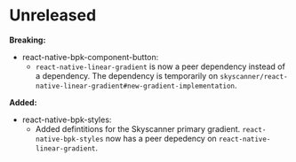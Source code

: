 # Unreleased

**Breaking:**
- react-native-bpk-component-button:
  - `react-native-linear-gradient` is now a peer dependency instead of a dependency. The dependency is temporarily on `skyscanner/react-native-linear-gradient#new-gradient-implementation`.

**Added:**

- react-native-bpk-styles:
  - Added defintitions for the Skyscanner primary gradient. `react-native-bpk-styles` now has a peer depedency on `react-native-linear-gradient`.

